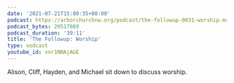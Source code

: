 ```yaml
---
date: '2021-07-21T15:00:35+00:00'
podcast: https://arborchurchnw.org/podcast/the-followup-0031-worship.m4a
podcast_bytes: 29517089
podcast_duration: '39:11'
title: 'The Followup: Worship'
type: vodcast
youtube_id: vnr1NNAjAGE
---
```


Alison, Cliff, Hayden, and Michael sit down to discuss worship.